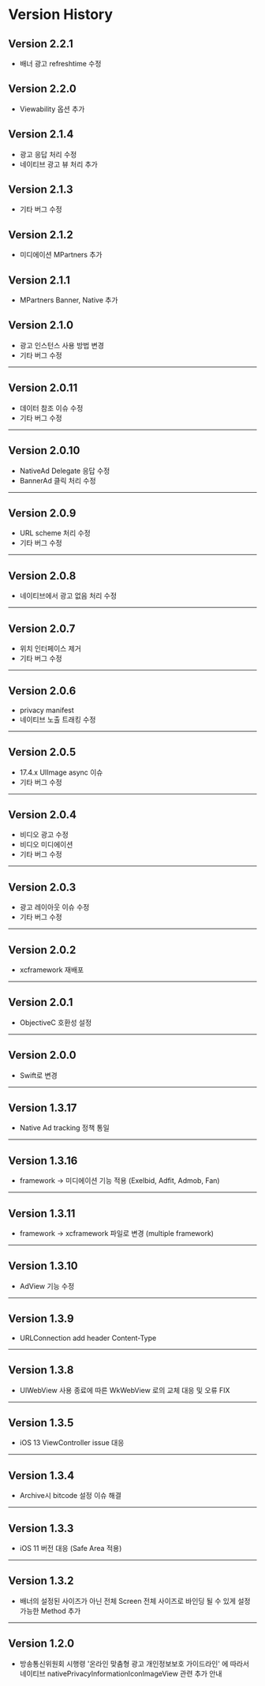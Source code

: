 # Version History

## Version 2.2.1
- 배너 광고 refreshtime 수정

## Version 2.2.0
- Viewability 옵션 추가

## Version 2.1.4
- 광고 응답 처리 수정
- 네이티브 광고 뷰 처리 추가

##  Version 2.1.3
- 기타 버그 수정

##  Version 2.1.2
- 미디에이션 MPartners 추가

##  Version 2.1.1
- MPartners Banner, Native 추가

##  Version 2.1.0
- 광고 인스턴스 사용 방법 변경
- 기타 버그 수정

--- 

##  Version 2.0.11
- 데이터 참조 이슈 수정
- 기타 버그 수정

---

##  Version 2.0.10
- NativeAd Delegate 응답 수정
- BannerAd 클릭 처리 수정

---

##  Version 2.0.9
- URL scheme 처리 수정
- 기타 버그 수정

---

##  Version 2.0.8
- 네이티브에서 광고 없음 처리 수정

---

##  Version 2.0.7
- 위치 인터페이스 제거
- 기타 버그 수정

---

##  Version 2.0.6
- privacy manifest
- 네이티브 노출 트래킹 수정

---

##  Version 2.0.5
- 17.4.x UIImage async 이슈
- 기타 버그 수정

---

##  Version 2.0.4
- 비디오 광고 수정
- 비디오 미디에이션
- 기타 버그 수정

---

## Version 2.0.3
- 광고 레이아웃 이슈 수정
- 기타 버그 수정

---

## Version 2.0.2
- xcframework 재배포

---

## Version 2.0.1
- ObjectiveC 호환성 설정

---

## Version 2.0.0
- Swift로 변경

---

## Version 1.3.17
- Native Ad tracking 정책 통일

---

## Version 1.3.16
- framework -> 미디에이션 기능 적용 (Exelbid, Adfit, Admob, Fan)

---

## Version 1.3.11
- framework -> xcframework 파일로 변경 (multiple framework)

---

## Version 1.3.10
- AdView 기능 수정

---

## Version 1.3.9
- URLConnection add header Content-Type

---

## Version 1.3.8
- UIWebView 사용 종료에 따른 WkWebView 로의 교체 대응 및 오류 FIX

---

## Version 1.3.5
- iOS 13 ViewController issue 대응

---

## Version 1.3.4
- Archive시 bitcode 설정 이슈 해결

---

## Version 1.3.3
- iOS 11 버전 대응 (Safe Area 적용)

---

## Version 1.3.2
- 배너의 설정된 사이즈가 아닌 전체 Screen 전체 사이즈로 바인딩 될 수 있게 설정 가능한 Method 추가

---

## Version 1.2.0
- 방송통신위원회 시행령 '온라인 맞춤형 광고 개인정보보호 가이드라인' 에 따라서 네이티브 nativePrivacyInformationIconImageView 관련  추가 안내
